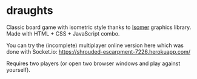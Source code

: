 # draughts
Classic board game with isometric style thanks to [Isomer](http://jdan.github.io/isomer/) graphics library. Made with HTML + CSS + JavaScript combo.

You can try the (incomplete) multiplayer online version here which was done with Socket.io: https://shrouded-escarpment-7226.herokuapp.com/

Requires two players (or open two browser windows and play against yourself).
